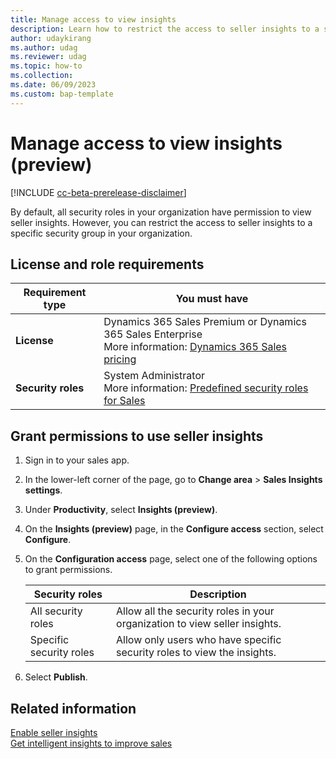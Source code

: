 ```yaml
---
title: Manage access to view insights
description: Learn how to restrict the access to seller insights to a specific security group in your organization.
author: udaykirang
ms.author: udag
ms.reviewer: udag
ms.topic: how-to 
ms.collection: 
ms.date: 06/09/2023
ms.custom: bap-template 
---
```


# Manage access to view insights (preview)

[!INCLUDE [cc-beta-prerelease-disclaimer](../includes/cc-beta-prerelease-disclaimer.md)]

By default, all security roles in your organization have permission to view seller insights. However, you can restrict the access to seller insights to a specific security group in your organization.

## License and role requirements

| Requirement type | You must have |
|------------------|---------------|
| **License** | Dynamics 365 Sales Premium or Dynamics 365 Sales Enterprise<br>More information: [Dynamics 365 Sales pricing](https://dynamics.microsoft.com/sales/pricing/) |
| **Security roles** | System Administrator<br>More information: [Predefined security roles for Sales](security-roles-for-sales.md) |

## Grant permissions to use seller insights

1. Sign in to your sales app.
1. In the lower-left corner of the page, go to **Change area** \> **Sales Insights settings**.
1. Under **Productivity**, select **Insights (preview)**.
1. On the **Insights (preview)** page, in the **Configure access** section, select **Configure**.
1. On the **Configuration access** page, select one of the following options to grant permissions.

    | Security roles | Description |
    |----------------|-------------|
    | All security roles | Allow all the security roles in your organization to view seller insights. |
    | Specific security roles | Allow only users who have specific security roles to view the insights. |

1. Select **Publish**.

## Related information

[Enable seller insights](enable-seller-insights.md)  
[Get intelligent insights to improve sales](seller-insights-intro.md)
